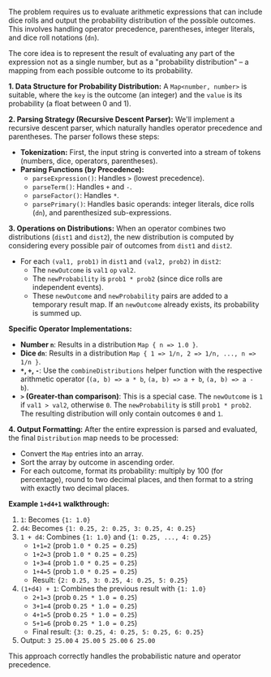 The problem requires us to evaluate arithmetic expressions that can include dice rolls and output the probability distribution of the possible outcomes. This involves handling operator precedence, parentheses, integer literals, and dice roll notations (`dn`).

The core idea is to represent the result of evaluating any part of the expression not as a single number, but as a "probability distribution" – a mapping from each possible outcome to its probability.

**1. Data Structure for Probability Distribution:**
A `Map<number, number>` is suitable, where the `key` is the outcome (an integer) and the `value` is its probability (a float between 0 and 1).

**2. Parsing Strategy (Recursive Descent Parser):**
We'll implement a recursive descent parser, which naturally handles operator precedence and parentheses. The parser follows these steps:
*   **Tokenization:** First, the input string is converted into a stream of tokens (numbers, dice, operators, parentheses).
*   **Parsing Functions (by Precedence):**
    *   `parseExpression()`: Handles `>` (lowest precedence).
    *   `parseTerm()`: Handles `+` and `-`.
    *   `parseFactor()`: Handles `*`.
    *   `parsePrimary()`: Handles basic operands: integer literals, dice rolls (`dn`), and parenthesized sub-expressions.

**3. Operations on Distributions:**
When an operator combines two distributions (`dist1` and `dist2`), the new distribution is computed by considering every possible pair of outcomes from `dist1` and `dist2`.
*   For each `(val1, prob1)` in `dist1` and `(val2, prob2)` in `dist2`:
    *   The `newOutcome` is `val1` `op` `val2`.
    *   The `newProbability` is `prob1 * prob2` (since dice rolls are independent events).
    *   These `newOutcome` and `newProbability` pairs are added to a temporary result map. If an `newOutcome` already exists, its probability is summed up.

**Specific Operator Implementations:**
*   **Number `n`**: Results in a distribution `Map { n => 1.0 }`.
*   **Dice `dn`**: Results in a distribution `Map { 1 => 1/n, 2 => 1/n, ..., n => 1/n }`.
*   **`*`, `+`, `-`**: Use the `combineDistributions` helper function with the respective arithmetic operator (`(a, b) => a * b`, `(a, b) => a + b`, `(a, b) => a - b`).
*   **`>` (Greater-than comparison)**: This is a special case. The `newOutcome` is `1` if `val1 > val2`, otherwise `0`. The `newProbability` is still `prob1 * prob2`. The resulting distribution will only contain outcomes `0` and `1`.

**4. Output Formatting:**
After the entire expression is parsed and evaluated, the final `Distribution` map needs to be processed:
*   Convert the `Map` entries into an array.
*   Sort the array by outcome in ascending order.
*   For each outcome, format its probability: multiply by 100 (for percentage), round to two decimal places, and then format to a string with exactly two decimal places.

**Example `1+d4+1` walkthrough:**
1.  `1`: Becomes `{1: 1.0}`
2.  `d4`: Becomes `{1: 0.25, 2: 0.25, 3: 0.25, 4: 0.25}`
3.  `1 + d4`: Combines `{1: 1.0}` and `{1: 0.25, ..., 4: 0.25}`
    *   `1+1=2` (prob `1.0 * 0.25 = 0.25`)
    *   `1+2=3` (prob `1.0 * 0.25 = 0.25`)
    *   `1+3=4` (prob `1.0 * 0.25 = 0.25`)
    *   `1+4=5` (prob `1.0 * 0.25 = 0.25`)
    *   Result: `{2: 0.25, 3: 0.25, 4: 0.25, 5: 0.25}`
4.  `(1+d4) + 1`: Combines the previous result with `{1: 1.0}`
    *   `2+1=3` (prob `0.25 * 1.0 = 0.25`)
    *   `3+1=4` (prob `0.25 * 1.0 = 0.25`)
    *   `4+1=5` (prob `0.25 * 1.0 = 0.25`)
    *   `5+1=6` (prob `0.25 * 1.0 = 0.25`)
    *   Final result: `{3: 0.25, 4: 0.25, 5: 0.25, 6: 0.25}`
5.  Output:
    `3 25.00`
    `4 25.00`
    `5 25.00`
    `6 25.00`

This approach correctly handles the probabilistic nature and operator precedence.